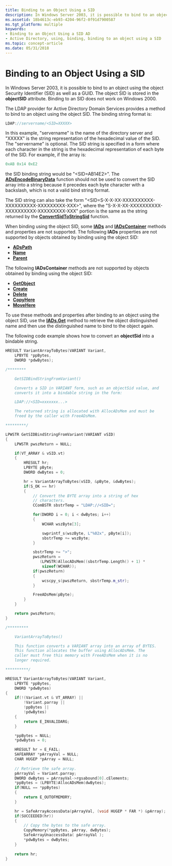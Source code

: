 ```yaml
---
title: Binding to an Object Using a SID
description: In Windows Server 2003, it is possible to bind to an object using the object Security Identifier (SID) as well as a GUID. The object SID is stored in the objectSID attribute. Binding to an SID does not work on Windows 2000.
ms.assetid: 18b4613c-eb93-4204-96f2-0f91d7900587
ms.tgt_platform: multiple
keywords:
- Binding to an Object Using a SID AD
- Active Directory, using, binding, binding to an object using a SID
ms.topic: concept-article
ms.date: 05/31/2018
---
```


# Binding to an Object Using a SID

In Windows Server 2003, it is possible to bind to an object using the object Security Identifier (SID) as well as a GUID. The object SID is stored in the **objectSID** attribute. Binding to an SID does not work on Windows 2000.

The LDAP provider for Active Directory Domain Services provides a method to bind to an object using the object SID. The binding string format is:


```C++
LDAP://servername/<SID=XXXXX>
```



In this example, "servername" is the name of the directory server and "XXXXX" is the string representation of the hexadecimal value of the SID. The "servername" is optional. The SID string is specified in a form where each character in the string is the hexadecimal representation of each byte of the SID. For example, if the array is:


```C++
0xAB 0x14 0xE2
```



the SID binding string would be "&lt;SID=AB14E2&gt;". The [**ADsEncodeBinaryData**](/windows/desktop/api/adshlp/nf-adshlp-adsencodebinarydata) function should not be used to convert the SID array into a string because it precedes each byte character with a backslash, which is not a valid bind string format.

The SID string can also take the form "&lt;SID=S-X-X-XX-XXXXXXXXXX-XXXXXXXXXX-XXXXXXXXX-XXX&gt;", where the "S-X-X-XX-XXXXXXXXXX-XXXXXXXXXX-XXXXXXXXX-XXX" portion is the same as the string returned by the [**ConvertSidToStringSid**](/windows/desktop/api/sddl/nf-sddl-convertsidtostringsida) function.

When binding using the object SID, some [**IADs**](/windows/desktop/api/iads/nn-iads-iads) and [**IADsContainer**](/windows/desktop/api/iads/nn-iads-iadscontainer) methods and properties are not supported. The following **IADs** properties are not supported by objects obtained by binding using the object SID:

-   [**ADsPath**](/windows/desktop/ADSI/iads-property-methods)
-   [**Name**](/windows/desktop/ADSI/iads-property-methods)
-   [**Parent**](/windows/desktop/ADSI/iads-property-methods)

The following **IADsContainer** methods are not supported by objects obtained by binding using the object SID:

-   [**GetObject**](/windows/desktop/api/iads/nf-iads-iadscontainer-getobject)
-   [**Create**](/windows/desktop/api/iads/nf-iads-iadscontainer-create)
-   [**Delete**](/windows/desktop/api/iads/nf-iads-iadscontainer-delete)
-   [**CopyHere**](/windows/desktop/api/iads/nf-iads-iadscontainer-copyhere)
-   [**MoveHere**](/windows/desktop/api/iads/nf-iads-iadscontainer-movehere)

To use these methods and properties after binding to an object using the object SID, use the [**IADs.Get**](/windows/desktop/api/iads/nf-iads-iads-get) method to retrieve the object distinguished name and then use the distinguished name to bind to the object again.

The following code example shows how to convert an **objectSid** into a bindable string.


```C++
HRESULT VariantArrayToBytes(VARIANT Variant, 
    LPBYTE *ppBytes, 
    DWORD *pdwBytes);

/********

    GetSIDBindStringFromVariant()

    Converts a SID in VARIANT form, such as an objectSid value, and 
    converts it into a bindable string in the form:

    LDAP://<SID=xxxxxxx...>

    The returned string is allocated with AllocADsMem and must be 
    freed by the caller with FreeADsMem.

*********/

LPWSTR GetSIDBindStringFromVariant(VARIANT vSID)
{
    LPWSTR pwszReturn = NULL;

    if(VT_ARRAY & vSID.vt) 
    {
        HRESULT hr;
        LPBYTE pByte;
        DWORD dwBytes = 0;

        hr = VariantArrayToBytes(vSID, &pByte, &dwBytes);
        if(S_OK == hr)
        {
            // Convert the BYTE array into a string of hex 
            // characters.
            CComBSTR sbstrTemp = "LDAP://<SID=";

            for(DWORD i = 0; i < dwBytes; i++)
            {
                WCHAR wszByte[3];

                swprintf_s(wszByte, L"%02x", pByte[i]);
                sbstrTemp += wszByte;
            }

            sbstrTemp += ">";
            pwszReturn = 
               (LPWSTR)AllocADsMem((sbstrTemp.Length() + 1) * 
                sizeof(WCHAR));
            if(pwszReturn)
            {
                wcscpy_s(pwszReturn, sbstrTemp.m_str);
            }

            FreeADsMem(pByte);
        }
    }

    return pwszReturn;
}

/*********

    VariantArrayToBytes()

    This function converts a VARIANT array into an array of BYTES. 
    This function allocates the buffer using AllocADsMem. The 
    caller must free this memory with FreeADsMem when it is no 
    longer required.

**********/

HRESULT VariantArrayToBytes(VARIANT Variant, 
    LPBYTE *ppBytes, 
    DWORD *pdwBytes)
{
    if(!(Variant.vt & VT_ARRAY) ||
        !Variant.parray ||
        !ppBytes ||
        !pdwBytes)
    {
        return E_INVALIDARG;
    }

    *ppBytes = NULL;
    *pdwBytes = 0;

    HRESULT hr = E_FAIL;
    SAFEARRAY *pArrayVal = NULL;
    CHAR HUGEP *pArray = NULL;
    
    // Retrieve the safe array.
    pArrayVal = Variant.parray;
    DWORD dwBytes = pArrayVal->rgsabound[0].cElements;
    *ppBytes = (LPBYTE)AllocADsMem(dwBytes);
    if(NULL == *ppBytes) 
    {
        return E_OUTOFMEMORY;
    }

    hr = SafeArrayAccessData(pArrayVal, (void HUGEP * FAR *) &pArray);
    if(SUCCEEDED(hr))
    {
        // Copy the bytes to the safe array.
        CopyMemory(*ppBytes, pArray, dwBytes);
        SafeArrayUnaccessData( pArrayVal );
        *pdwBytes = dwBytes;
    }
    
    return hr;
}
```



 

 
